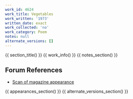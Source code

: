 ```yaml
---
work_id: 4624
work_title: Vegetables
work_written: '1973'
written_date: exact
work_collected: 'no'
work_category: Poem
notes: null
alternate_versions: []
---
```


{{ section_title() }}
{{ work_info() }}
{{ notes_section() }}
## Forum References
- [Scan of magazine appearance](https://bukowskiforum.com/threads/slowglass-volume-1-number-1-uncollected-bukowski-poems-and-lennons-nutopia.8581/)

{{ appearances_section() }}
{{ alternate_versions_section() }}